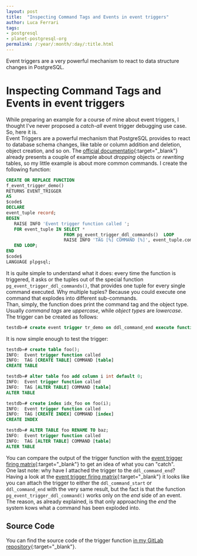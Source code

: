 ```yaml
---
layout: post
title:  "Inspecting Command Tags and Events in event triggers"
author: Luca Ferrari
tags:
- postgresql
- planet-postgresql-org
permalink: /:year/:month/:day/:title.html
---
```

Event triggers are a very powerful mechanism to react to data structure changes in PostgreSQL.

# Inspecting Command Tags and Events in event triggers

While preparing an example for a course of mine about event triggers, I thought I've never proposed a *catch-all* event trigger debugging use case. So, here it is.
<br/>
Event Triggers are a powerful mechanism that PostgreSQL provides to react to database schema changes, like table or column addition and deletion, object creation, and so on. The [official documentatio](https://www.postgresql.org/docs/12/functions-event-triggers.html){:target="_blank"} already presents a couple of example about *dropping* objects or *rewriting* tables, so my little example is about more common commands. I create the following function:


```sql
CREATE OR REPLACE FUNCTION
f_event_trigger_demo()
RETURNS EVENT_TRIGGER
AS
$code$
DECLARE
event_tuple record;
BEGIN
   RAISE INFO 'Event trigger function called ';
   FOR event_tuple IN SELECT *
                      FROM pg_event_trigger_ddl_commands()  LOOP
                      RAISE INFO 'TAG [%] COMMAND [%]', event_tuple.command_tag, event_tuple.object_type;
   END LOOP;
END
$code$
LANGUAGE plpgsql;
```

It is quite simple to understand what it does: every time the function is triggered, it asks or the tuples out of the special function `pg_event_trigger_ddl_commands()`, that provides one tuple for every single command executed. Why multiple tuples? Because you could execute one command that explodes into different sub-commands.
<br/>
Than, simply, the function does print the command tag and the object type. 
<br/>
Usually *command tags* are *uppercase*, while *object types* are *lowercase*.
<br/>
The trigger can be created as follows:

```sql
testdb=# create event trigger tr_demo on ddl_command_end execute function f_event_trigger_demo();
```

It is now simple enough to test the trigger:


```sql
testdb=# create table foo();
INFO:  Event trigger function called 
INFO:  TAG [CREATE TABLE] COMMAND [table]
CREATE TABLE

testdb=# alter table foo add column i int default 0;
INFO:  Event trigger function called 
INFO:  TAG [ALTER TABLE] COMMAND [table]
ALTER TABLE

testdb=# create index idx_foo on foo(i);
INFO:  Event trigger function called 
INFO:  TAG [CREATE INDEX] COMMAND [index]
CREATE INDEX

testdb=# ALTER TABLE foo RENAME TO baz;
INFO:  Event trigger function called 
INFO:  TAG [ALTER TABLE] COMMAND [table]
ALTER TABLE

```

You can compare the output of the trigger function with the [event trigger firing matrix](https://www.postgresql.org/docs/12/event-trigger-matrix.html){:target="_blank"} to get an idea of what you can "catch".
<br/>
One last note: why have I attached the trigger to the `ddl_command_end`? Having a look at the [event trigger firing matrix](https://www.postgresql.org/docs/12/event-trigger-matrix.html){:target="_blank"} it looks like you can attach the trigger to either the `ddl_command_start` or `ddl_command_end` with the very same result, but the fact is that the function `pg_event_trigger_ddl_command()` works only on the *end* side of an event. The reason, as already explained, is that only approaching the *end* the system kows what a command has been exploded into.


## Source Code

You can find the source code of the trigger function [in my GitLab repository](https://gitlab.com/fluca1978/fluca1978-pg-utils/-/blob/master/examples/triggers/event_trigger_demo.sql){:target="_blank"}.
